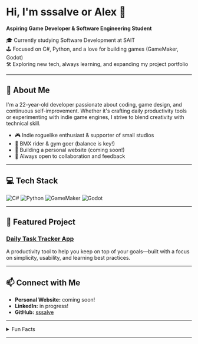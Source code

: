 # Hi, I'm sssalve or Alex 👋

**Aspiring Game Developer & Software Engineering Student**

🎓 Currently studying Software Development at SAIT  
🕹️ Focused on C#, Python, and a love for building games (GameMaker, Godot)  
🛠️ Exploring new tech, always learning, and expanding my project portfolio

---

## 🚀 About Me

I'm a 22-year-old developer passionate about coding, game design, and continuous self-improvement. Whether it's crafting daily productivity tools or experimenting with indie game engines, I strive to blend creativity with technical skill.

- 🎮 Indie roguelike enthusiast & supporter of small studios
- 🚴 BMX rider & gym goer (balance is key!)
- 🌱 Building a personal website (coming soon!)
- 🤝 Always open to collaboration and feedback

---

## 💻 Tech Stack

![C#](https://img.shields.io/badge/-C%23-239120?logo=c-sharp&logoColor=white&style=flat-square)
![Python](https://img.shields.io/badge/-Python-3776AB?logo=python&logoColor=white&style=flat-square)
![GameMaker](https://img.shields.io/badge/-GameMaker-000000?logo=gamemaker&logoColor=white&style=flat-square)
![Godot](https://img.shields.io/badge/-Godot-478CBF?logo=godot-engine&logoColor=white&style=flat-square)

---

## 🌟 Featured Project

### [Daily Task Tracker App](https://github.com/sssalve/daily-task-tracker)
A productivity tool to help you keep on top of your goals—built with a focus on simplicity, usability, and learning best practices.

---

## 📫 Connect with Me

- **Personal Website:** coming soon!
- **LinkedIn:** in progress!
- **GitHub:** [sssalve](https://github.com/sssalve)

---

<details>
  <summary>Fun Facts</summary>

  - If I’m not coding or gaming, you’ll probably find me at the BMX park or the gym.
  - I love supporting indie games and learning from small, passionate teams.
  - Always looking for new challenges and ways to grow as a developer!
</details>

---
